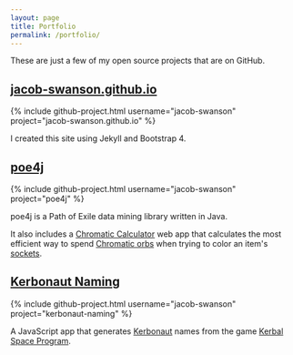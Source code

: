 ```yaml
---
layout: page
title: Portfolio
permalink: /portfolio/
---
```


These are just a few of my open source projects that are on GitHub.

## <a href="http://www.swandiggy.com" target="_blank">jacob-swanson.github.io</a>
{% include github-project.html username="jacob-swanson" project="jacob-swanson.github.io" %}

I created this site using Jekyll and Bootstrap 4.

## <a href="http://www.swandiggy.com/poe4j" target="_blank">poe4j</a>
{% include github-project.html username="jacob-swanson" project="poe4j" %}

poe4j is a Path of Exile data mining library written in Java.

It also includes a [Chromatic Calculator](http://www.swandiggy.com/poe4j/#/chromatic-calculator) web app
that calculates the most efficient way to spend [Chromatic orbs](http://pathofexile.gamepedia.com/Chromatic_Orb) when trying to color an item's [sockets](http://pathofexile.gamepedia.com/Item_socket).

## <a href="http://www.swandiggy.com/kerbonaut-naming" target="_blank">Kerbonaut Naming</a>
{% include github-project.html username="jacob-swanson" project="kerbonaut-naming" %}

A JavaScript app that generates [Kerbonaut](http://wiki.kerbalspaceprogram.com/wiki/Kerbonaut) names from the game [Kerbal Space Program](https://kerbalspaceprogram.com).